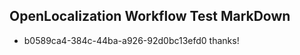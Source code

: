 ## OpenLocalization Workflow Test MarkDown
* b0589ca4-384c-44ba-a926-92d0bc13efd0 thanks!

<!--HONumber=Aug16_HO1-->


